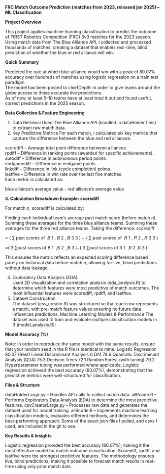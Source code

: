 **FRC Match Outcome Prediction (matches from 2023, released jan 2025) – ML Classification**  
  
**Project Overview**    

This project applies machine learning classification to predict the outcome of FIRST Robotics Competition (FRC) 3v3 matches for the 2023 season. Using match data from The Blue Alliance API, I collected and processed thousands of matches, creating a dataset that enables real-time, blind prediction of whether the blue or red alliance will win.
  
**Quick Summary**    

Predicted the rate at which blue alliance would win with a peak of 80.07% accuracy over hundreds of matches using logistic regression on a train test paradigm.  
The model has been posted to chiefDeplhi in order to give teams around the globe access to these accurate *live* predictions.  
As of now, at least 5-10 teams have at least tried it out and found useful, correct predictions in the 2025 season.    
  
**Data Collection & Feature Engineering**  

1. Data Retrieval
Used The Blue Alliance API (handled in dataHolder files) to extract raw match data.
2. Key Predictive Metrics
For each match, I calculated six key metrics that capture the difference between the blue and red alliances:

scorediff – Average total point difference between alliances.  
rpdiff – Difference in ranking points (awarded for specific achievements).  
autodiff – Difference in autonomous period points.  
endgamediff – Difference in endgame points.  
linkdiff – Difference in link (cycle completion) points.  
lastfive – Difference in win rate over the last five matches.  
Each metric is calculated as:  

blue alliance’s average value - red alliance’s average value  

**3. Calculation Breakdown Example: scorediff**  
  
For match n, scorediff is calculated by:  
  
Finding each individual team’s average past match score (before match n). Summing these averages for the three blue alliance teams. Summing these averages for the three red alliance teams. Taking the difference: scorediff  
  
=
(
∑
past scores of 
𝐵
1
,
𝐵
2
,
𝐵
3
3
)
−
(
∑
past scores of 
𝑅
1
,
𝑅
2
,
𝑅
3
3
)
  
=( 
3
∑past scores of B 
1
​
 ,B 
2
​
 ,B 
3 )−( 
3
∑past scores of R 
1
​
 ,R 
2
​
 ,R 
3 )  

  
This ensures the metric reflects an expected scoring difference based purely on historical data before match n, allowing for live, blind predictions without data leakage.  

4. Exploratory Data Analysis (EDA)  
Used 2D visualization and correlation analysis (eda_analysis.R) to determine which features were most predictive of match outcomes.
The most influential features were scorediff, rpdiff, and lastfive.  
5. Dataset Construction  
The dataset (csv_creator.R) was structured so that each row represents a match, with pre-match feature values ensuring no future data influences predictions.
Machine Learning Models & Performance
The dataset was used to train and evaluate multiple classification models in R (model_analysis.R):

  
**Model	Accuracy (%)**  
  
Note: in order to reproduce the same model with the same results, ensure that your random seed in the R file is identical to mine.
Logistic Regression	80.07 (Best)
Linear Discriminant Analysis (LDA)	78.6
Quadratic Discriminant Analysis (QDA)	75.3
Decision Trees	72.1
Random Forest (with tuning)	79.2
Hyperparameter tuning was performed where applicable.
Logistic regression achieved the best accuracy (80.07%), demonstrating that the predictive metrics were well-structured for classification.

**Files & Structure**  
  
dataHolderLarge.py – Handles API calls to collect match data.
allRcode.R – Performs Exploratory Data Analysis (EDA) to determine the most predictive features.
csvCreatorLarge.py – Processes raw data and generates the dataset used for model training.
allRcode.R – Implements machine learning classification models, evaluates different methods, and determines the best-performing approach.
Some of the exact json files I pulled, and csvs I used, are included in the git to see.

**Key Results & Insights**  
  
Logistic regression provided the best accuracy (80.07%), making it the most effective model for match outcome classification.
Scorediff, rpdiff, and lastfive were the strongest predictive features.
The methodology ensures live, blind predictions, making it possible to forecast match results in real-time using only prior match data.
